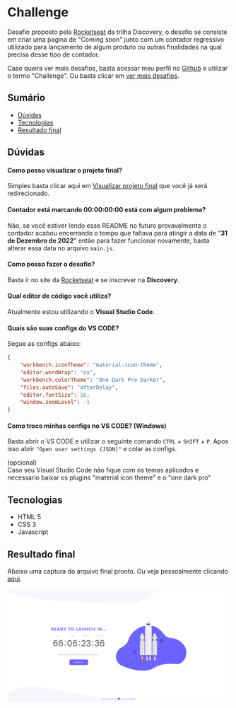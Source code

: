 # Challenge

Desafio proposto pela [Rocketseat](https://www.rocketseat.com.br/) da trilha Discovery, o desafio se consiste em criar uma pagina de "Coming soon" junto com um contador regressivo utilizado para lançamento de algum produto ou outras finalidades na qual precisa desse tipo de contador.

Caso queira ver mais desafios, basta acessar meu perfil no [Github](https://github.com/LFeli) e utilizar o termo "Challenge". Ou basta clicar em [ver mais desafios](https://github.com/LFeli?tab=repositories&q=Challeng&type=&language=&sort=).

## Sumário 
- [Dúvidas](#dúvidas)
- [Tecnologias](#tecnologias)
- [Resultado final](#resultado-final)

## Dúvidas
#### Como posso visualizar o projeto final?
Simples basta clicar aqui em [Visualizar projeto final](https://lfeli.github.io/Challenge-Rocketseat-countdown/) que você já será redirecionado.  

#### Contador está marcando 00:00:00:00 está com algum problema?
Não, se você estiver lendo esse README no futuro provavelmente o contador acabou encerrando o tempo que faltava para atingir a data de "**31 de Dezembro de 2022**" então para fazer funcionar novamente, basta alterar essa data no arquivo `main.js`.  

#### Como posso fazer o desafio?
Basta ir no site da [Rocketseat](https://www.rocketseat.com.br/) e se inscrever na **Discovery**.

#### Qual editor de código você utiliza?
Atualmente estou utilizando o **Visual Studio Code**.

#### Quais são suas configs do VS CODE?
Segue as configs abaixo:
```json
{
    "workbench.iconTheme": "material-icon-theme",
    "editor.wordWrap": "on",
    "workbench.colorTheme": "One Dark Pro Darker",
    "files.autoSave": "afterDelay",
    "editor.fontSize": 16,
    "window.zoomLevel": -1
}
```

#### Como troco minhas configs no VS CODE? (Windows)
Basta abrir o VS CODE e utilizar o seguinte comando ```CTRL``` + ```SHIFT``` + ```P```. Apos isso abrir ```"Open user settings (JSON)"``` e colar as configs.

(opcional)  
Caso seu Visual Studio Code não fique com os temas aplicados e necessario baixar os plugins "material icon theme" e o "one dark pro"

## Tecnologias
- HTML 5
- CSS 3
- Javascript

## Resultado final
Abaixo uma captura do arquivo final pronto. Ou veja pessoalmente clicando [aqui](https://lfeli.github.io/Challenge-Rocketseat-countdown/).

![Captura do projeto já concluído](./img/README/screencapture-127-0-0-1-5500-index-html-2022-10-25-17_36_22.png)